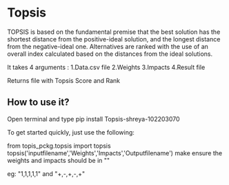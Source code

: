 # Topsis

TOPSIS is based on the fundamental premise that the best solution has the shortest distance from the positive-ideal solution, and the longest distance from the negative-ideal one. Alternatives are ranked with the use of an overall index calculated based on the distances from the ideal solutions.

It takes 4 arguments :
1.Data.csv file
2.Weights
3.Impacts
4.Result file

Returns file with Topsis Score and Rank

## How to use it?

Open terminal and type pip install Topsis-shreya-102203070

To get started quickly, just use the following:

from topis_pckg.topsis import topsis
topsis('inputfilename','Weights','Impacts','Outputfilename')
make ensure the weights and impacts should be in ""

eg: "1,1,1,1,1" and "+,-,+,-,+"
